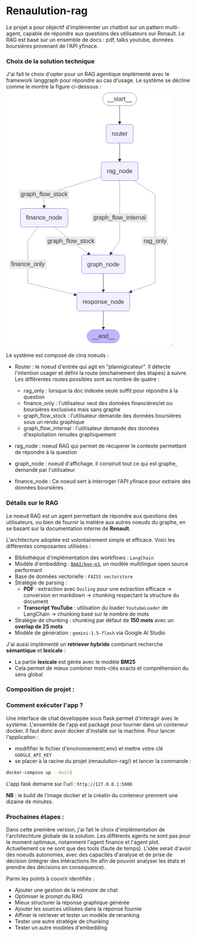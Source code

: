 # Renaulution-rag
 Le projet a pour objectif d'implémenter un chatbot sur un pattern multi-agent, capable de répondre aux questions des utilisateurs sur Renault. Le RAG est basé sur un ensemble de docs : pdf, talks youtube, données boursières provenant de l'API yfinace.

### Choix de la solution technique
J'ai fait le choix d'opter pour un RAG agentique implémenté avec le framework langgraph pour répondre au cas d'usage. Le système se décline comme le montre la figure ci-dessous : 
<img src="doc_images/graph_agent.png" alt="Graph Agent" width="450"/>.

Le système est composé de cinq noeuds : 
- Router : le noeud d'entrée qui agit en "plannigicateur". Il détecte l'intention usager et défini la route (enchainement des étapes) à suivre. Les différentes routes possibles sont au nombre de quatre :
    - rag_only : lorsque la doc indexée seule suffit pour répondre à la question
    - finance_only : l'utilisateur veut des données financières/et ou boursières exclusives mais sans graphe
    - graph_flow_stock : l'utilisateur demande des données boursières sous un rendu graphique
    - graph_flow_internal : l'utilisateur demande des données d'exploitation renudes graphiquement

- rag_node : noeud RAG qui permet de récuperer le contexte permettant de répondre à la question
- graph_node : noeud d'affichage. Il construit tout ce qui est graphe, demandé par l'utilisateur
- finance_node : Ce noeud sert à interroger l'API yfinace pour extraire des données boursières.

### Détails sur le RAG
Le noeud RAG est un agent permettant de répondre aux questions des utilisateurs, ou bien de fournir la matière aux autres noeuds du graphe, en se basant sur la documentation interne de **Renault**.

L'architecture adoptée est volontairement simple et efficace. Voici les différentes composantes utilisées :

- Bibliothèque d'implémentation des workflows : `LangChain`
- Modèle d'embedding : [`BAAI/bge-m3`](https://huggingface.co/BAAI/bge-m3), un modèle multilingue open source performant
- Base de données vectorielle : `FAISS vectorstore`
- Stratégie de parsing :
  - **PDF** : extraction avec `Docling` pour une extraction efficace → conversion en markdown → chunking respectant la structure du document
  - **Transcript YouTube** : utilisation du loader `YoutubeLoader` de LangChain → chunking basé sur le nombre de mots
- Stratégie de chunking : chunking par défaut de **150 mots** avec un **overlap de 25 mots**
- Modèle de génération : `gemini-1.5-flash` via Google AI Studio

J'ai aussi implémenté un **retriever hybride** combinant recherche **sémantique** et **lexicale** :
- La partie **lexicale** est gérée avec le modèle **BM25**
- Cela permet de mieux combiner mots-clés exacts et compréhension du sens global

### Composition de projet : 


### Comment exécuter l'app ?
Une interface de chat developpée sous flask permet d'interagir avec le système. L'ensemble de l'app est packagé pour tourner dans un conteneur docker. Il faut donc avoir docker d'installé sur la machine.
Pour lancer l'application  : 
 - modififier le fichier d'environnement(.env) et mettre votre clé `GOOGLE_API_KEY`
 - se placer à la racine du projet (renaulution-rag/) et lancer la commande : 
```bash 
docker-compose up --build
 ```
 L'app fask demarre sur l'url : `http://127.0.0.1:5000`

**NB** : le build de l'image docker et la créatin du conteneur prennent une dizaine de minutes.

### Prochaines étapes : 
Dans cette première version, j'ai fait le choix d'implémentation de l'architechture globale de la solution. Les différents agents ne sont pas pour le moment optimaux, notamment l'agent finance et l'agent plot. Actuellement ce ne sont que des tools (faute de temps). L'idée serait d'avoir des noeuds autonomes, avec des capacités d'analyse et de prise de décision (intégrer des intéractions llm afin de pouvoir analyser les états et prendre des décisions en conséquence).

Parmi les points à couvrir identifiés : 
- Ajouter une gestion de la mémoire de chat
- Optimiser le prompt du RAG
- Mieux structurer la réponse graphique générée
- Ajouter les sources utilisées dans la réponse fournie
- Affiner le retriever et tester un modèle de reranking
- Tester une autre stratégie de chunking
- Tester un autre modèles d'embedding

